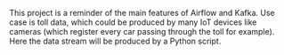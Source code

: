 This project is a reminder of the main features of Airflow and Kafka. Use case is toll data, which could be produced by many IoT devices like cameras 
(which register every car passing through the toll for example). Here the data stream will be produced by a Python script.
